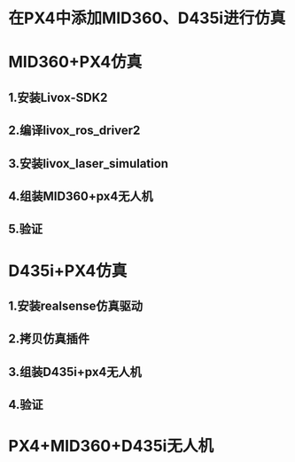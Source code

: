 # 在PX4中添加MID360、D435i进行仿真

# MID360+PX4仿真

## 1.安装Livox-SDK2


## 2.编译livox_ros_driver2


## 3.安装livox_laser_simulation


## 4.组装MID360+px4无人机

## 5.验证


# D435i+PX4仿真

## 1.安装realsense仿真驱动

## 2.拷贝仿真插件

## 3.组装D435i+px4无人机

## 4.验证


# PX4+MID360+D435i无人机



